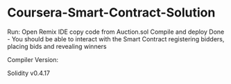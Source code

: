 # Coursera-Smart-Contract-Solution

Run:
Open Remix IDE
copy code from Auction.sol
Compile and deploy
Done - You should be able to interact with the Smart Contract registering bidders, placing bids and revealing winners



Compiler Version:

Solidity v0.4.17
